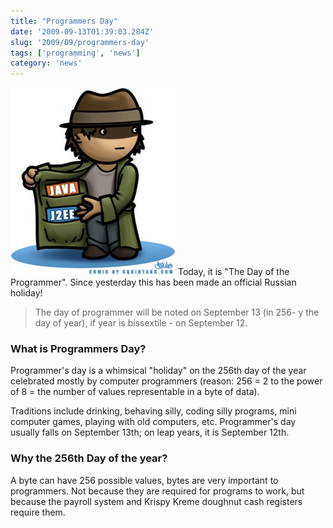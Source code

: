 ```yaml
---
title: "Programmers Day"
date: '2009-09-13T01:39:03.284Z'
slug: '2009/09/programmers-day'
tags: ['programming', 'news']
category: 'news'
---
```

![programmer-comic.jpg](images/programmer-comic.jpg)
Today, it is "The Day of the Programmer". Since yesterday this has been made an official Russian holiday!

> The day of programmer will be noted on September 13 (in 256- y the day of year), if year is bissextile - on September 12.

### What is Programmers Day?
Programmer's day is a whimsical "holiday" on the 256th day of the year celebrated mostly by computer programmers (reason: 256 = 2 to the power of 8 = the number of values representable in a byte of data).

Traditions include drinking, behaving silly, coding silly programs, mini computer games, playing with old computers, etc. Programmer's day usually falls on September 13th; on leap years, it is September 12th.

### Why the 256th Day of the year?
A byte can have 256 possible values, bytes are very important to programmers. Not because they are required for programs to work, but because the payroll system and Krispy Kreme doughnut cash registers require them.